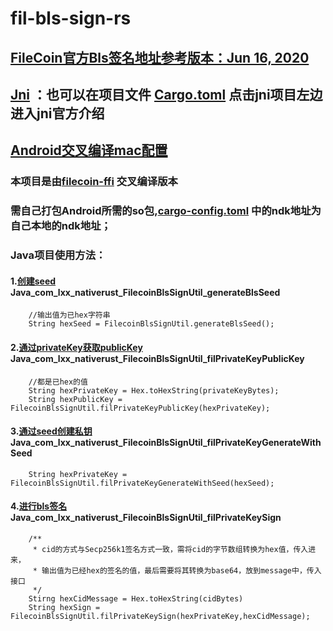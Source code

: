 # fil-bls-sign-rs
## [FileCoin官方Bls签名地址参考版本：Jun 16, 2020](https://github.com/filecoin-project/filecoin-ffi/tree/master/rust/src/bls)
## [Jni](https://docs.rs/jni/0.16.0/jni/) ：也可以在项目文件 [Cargo.toml](./Cargo.toml) 点击jni项目左边进入jni官方介绍
## [Android交叉编译mac配置](./RustAndroidBuild.MD) 
### 本项目是由[filecoin-ffi](https://github.com/filecoin-project/filecoin-ffi/commits/master) 交叉编译版本
### 需自己打包Android所需的so包,[cargo-config.toml](./cargo-config.toml) 中的ndk地址为自己本地的ndk地址；
### Java项目使用方法：
#### 1.[创建seed](./src/android.rs) Java_com_lxx_nativerust_FilecoinBlsSignUtil_generateBlsSeed
```
    //输出值为已hex字符串
    String hexSeed = FilecoinBlsSignUtil.generateBlsSeed();
```
#### 2.[通过privateKey获取publicKey](./src/android.rs) Java_com_lxx_nativerust_FilecoinBlsSignUtil_filPrivateKeyPublicKey
```
    //都是已hex的值
    String hexPrivateKey = Hex.toHexString(privateKeyBytes);
    String hexPublicKey = FilecoinBlsSignUtil.filPrivateKeyPublicKey(hexPrivateKey); 
```
#### 3.[通过seed创建私钥](./src/android.rs) Java_com_lxx_nativerust_FilecoinBlsSignUtil_filPrivateKeyGenerateWithSeed
```
    String hexPrivateKey = FilecoinBlsSignUtil.filPrivateKeyGenerateWithSeed(hexSeed);
```
#### 4.[进行bls签名](./src/android.rs) Java_com_lxx_nativerust_FilecoinBlsSignUtil_filPrivateKeySign
```
    /**
     * cid的方式与Secp256k1签名方式一致，需将cid的字节数组转换为hex值，传入进来，
     * 输出值为已经hex的签名的值，最后需要将其转换为base64，放到message中，传入接口
     */
    Stirng hexCidMessage = Hex.toHexString(cidBytes)
    String hexSign = FilecoinBlsSignUtil.filPrivateKeySign(hexPrivateKey,hexCidMessage);
```